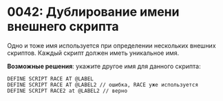 # 0042: Дублирование имени внешнего скрипта

Одно и тоже имя используется при определении нескольких внешних скриптов. Каждый скрипт должен иметь уникальное имя.

**Возможные решения**: укажите другое имя для данного скрипта:

```text
DEFINE SCRIPT RACE AT @LABEL
DEFINE SCRIPT RACE AT @LABEL2 // ошибка, RACE уже используется
DEFINE SCRIPT RACE2 at @LABEL2 // верно
```

